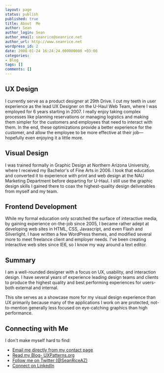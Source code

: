 ```yaml
---
layout: page
status: publish
published: true
title: About  Me
author: Sean
author_login: Sean
author_email: seanrice@seanrice.net
author_url: http://www.seanrice.net
wordpress_id: 2
date: 2008-01-24 16:24:24.000000000 +03:00
categories:
- Blog
tags: []
comments: []
---
```

<h2>UX Design</h2>
I currently serve as a product designer at 29th Drive. I cut my teeth in user experience as the lead UX Designer on the U-Haul Web Team, where I was employed for 6 years starting in 2007. I really enjoy taking complex processes like planning reservations or managing logistics and making them simpler for the customers and employees that need to interact with them. In the end, these optimizations provide a better experience for the customer, and allow the employee to be more effective at their job—hopefully even enjoying it a little more.
<h2>Visual Design</h2>
I was trained formally in Graphic Design at Northern Arizona University, where I received my Bachelor's of Fine Arts in 2006. I took that education and converted it to experience with print and web design at the NAU Marketing Department before departing for U-Haul. I still use the graphic design skills I gained there to coax the highest-quality design deliverables from myself and my team.
<h2>Frontend Development</h2>
While my formal education only scratched the surface of interactive media, by gaining experience on-the-job since 2005, I became rather adept at developing web sites in HTML, CSS, Javascript, and even Flash and Silverlight. I have written a few WordPress themes, and modified several more to meet freelance client and employer needs. I've been creating interactive web sites since IE6, so I know my way around a text editor.
<h2>Summary</h2>
I am a well-rounded designer with a focus on UX, usability, and interaction design. I have several years of experience leading design teams and clients to produce the highest quality and best performing experiences for users-both external and internal.

This site serves as a showcase more for my visual design experience than UX primarily because many of the applications I work on are protected, not-to-mention generally less focused on eye-catching graphics than high performance.
<h2>Connecting with Me</h2>
I don't make myself hard to find:
<ul>
	<li><a title="Contact Me" href="http://www.seanrice.net/contact-me/">Email me directly from my contact page</a></li>
	<li><a href="http://uxpatterns.com" target="_blank">Read my Blog- UXPatterns.org</a></li>
	<li><a href="https://twitter.com/seanriceaz" target="_blank">Follow me on Twitter (@SeanRiceAZ)</a></li>
	<li><a href="http://www.linkedin.com/in/seanriceaz" target="_blank">Connect on LinkedIn</a></li>
</ul>
